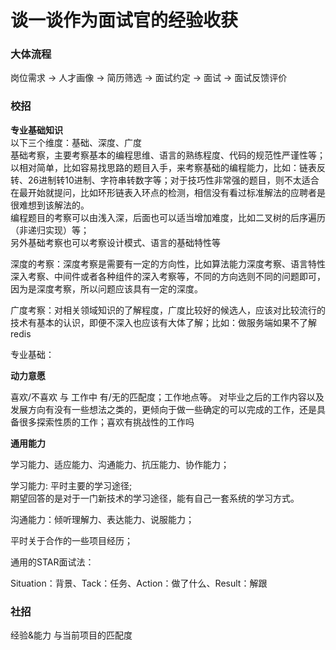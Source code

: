 谈一谈作为面试官的经验收获
====
### 大体流程

岗位需求 ->  人才画像 -> 简历筛选 -> 面试约定  -> 面试 -> 面试反馈评价

### 校招
**专业基础知识**<br>
以下三个维度：基础、深度、广度<br>
基础考察，主要考察基本的编程思维、语言的熟练程度、代码的规范性严谨性等；<br>
以相对简单，比如容易找思路的题目入手，来考察基础的编程能力，比如：链表反转、26进制转10进制、字符串转数字等；对于技巧性非常强的题目，则不太适合在最开始就提问，比如环形链表入环点的检测，相信没有看过标准解法的应聘者是很难想到该解法的。<br>
编程题目的考察可以由浅入深，后面也可以适当增加难度，比如二叉树的后序遍历（非递归实现）等；<br>
另外基础考察也可以考察设计模式、语言的基础特性等

深度的考察：深度考察是需要有一定的方向性，比如算法能力深度考察、语言特性深入考察、中间件或者各种组件的深入考察等，不同的方向选则不同的问题即可，因为是深度考察，所以问题应该具有一定的深度。

广度考察：对相关领域知识的了解程度，广度比较好的候选人，应该对比较流行的技术有基本的认识，即便不深入也应该有大体了解；比如：做服务端如果不了解redis

专业基础：

**动力意愿**

喜欢/不喜欢  与 工作中 有/无的匹配度；工作地点等。
对毕业之后的工作内容以及发展方向有没有一些想法之类的，更倾向于做一些确定的可以完成的工作，还是具备很多探索性质的工作；喜欢有挑战性的工作吗

**通用能力**

学习能力、适应能力、沟通能力、抗压能力、协作能力；

学习能力: 平时主要的学习途径;<br>
期望回答的是对于一门新技术的学习途径，能有自己一套系统的学习方式。

沟通能力：倾听理解力、表达能力、说服能力；

平时关于合作的一些项目经历；

通用的STAR面试法：

Situation：背景、Tack：任务、Action：做了什么、Result：解跟


### 社招

经验&能力 与当前项目的匹配度
